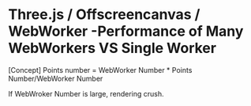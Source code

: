 # Three.js / Offscreencanvas / WebWorker -Performance of Many WebWorkers VS Single Worker

[Concept]
Points number = WebWorker Number * Points Number/WebWorker Number

If WebWroker Number is large, rendering crush.









